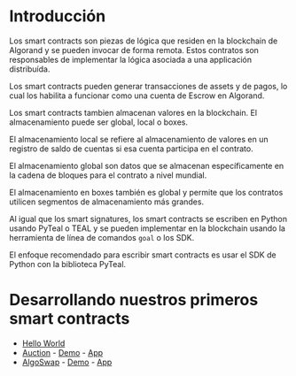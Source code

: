 # Introducción
Los smart contracts son piezas de lógica que residen en la blockchain de Algorand y se pueden invocar de forma remota. Estos contratos son responsables de implementar la lógica asociada a una applicación distribuída. 

Los smart contracts pueden generar transacciones de assets y de pagos, lo cual los habilita a funcionar como una cuenta de Escrow en Algorand. 

Los smart contracts tambien almacenan valores en la blockchain. El almacenamiento puede ser global, local o boxes. 

El almacenamiento local se refiere al almacenamiento de valores en un registro de saldo de cuentas si esa cuenta participa en el contrato.

El almacenamiento global son datos que se almacenan específicamente en la cadena de bloques para el contrato a nivel mundial.

El almacenamiento en boxes también es global y permite que los contratos utilicen segmentos de almacenamiento más grandes.

Al igual que los smart signatures, los smart contracts se escriben en Python usando PyTeal o TEAL y se pueden implementar en la blockchain usando la herramienta de línea de comandos ```goal``` o los SDK. 

El enfoque recomendado para escribir smart contracts es usar el SDK de Python con la biblioteca PyTeal.

# Desarrollando nuestros primeros smart contracts
- [Hello World](https://github.com/jmsalinas88/algorand/tree/main/intro-to-smart-contracts/HelloWorld)
- [Auction](https://github.com/jmsalinas88/algorand/tree/main/intro-to-smart-contracts/Auction) - [Demo](https://www.loom.com/share/54b7620a6acd43b5bab7d8b37a977854) - [App](https://testnet.algoscan.app/app/245358739)
- [AlgoSwap](https://github.com/jmsalinas88/algorand/tree/main/intro-to-smart-contracts/AlgoSwap) - [Demo](https://www.loom.com/share/760ee7d8774d49f899744264c4325482) - [App](https://testnet.algoscan.app/app/245377555)



